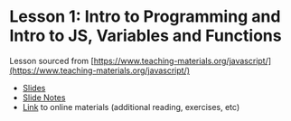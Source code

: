 # Lesson 1: Intro to Programming and Intro to JS, Variables and Functions

Lesson sourced from [https://www.teaching-materials.org/javascript/](https://www.teaching-materials.org/javascript/)

- [Slides](slides)<br>
- [Slide Notes](slide-notes.md)<br>
- [Link](https://www.teaching-materials.org/javascript/#lesson1) to online materials (additional reading, exercises, etc)